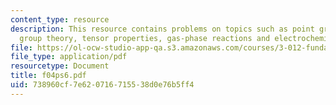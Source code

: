 ```yaml
---
content_type: resource
description: This resource contains problems on topics such as point group symbols,
  group theory, tensor properties, gas-phase reactions and electrochemical cells.
file: https://ol-ocw-studio-app-qa.s3.amazonaws.com/courses/3-012-fundamentals-of-materials-science-fall-2005/738960cf7e620716715538d0e76b5ff4_f04ps6.pdf
file_type: application/pdf
resourcetype: Document
title: f04ps6.pdf
uid: 738960cf-7e62-0716-7155-38d0e76b5ff4
---
```

